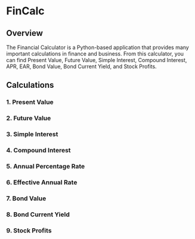 # FinCalc

## Overview
The Financial Calculator is a Python-based application that provides many important calculations in finance and business. From this calculator, you can find Present Value, Future Value, Simple Interest, Compound Interest, APR, EAR, Bond Value, Bond Current Yield, and Stock Profits.

## Calculations

### 1. Present Value



### 2. Future Value



### 3. Simple Interest

### 4. Compound Interest

### 5. Annual Percentage Rate

### 6. Effective Annual Rate

### 7. Bond Value

### 8. Bond Current Yield

### 9. Stock Profits


